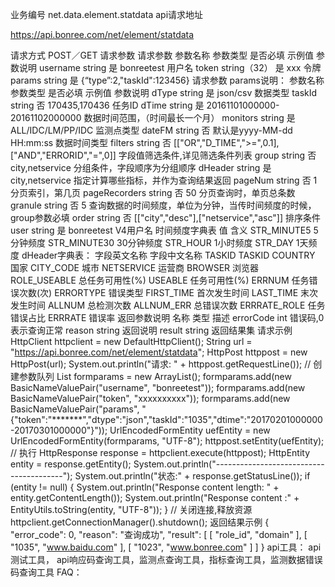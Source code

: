 业务编号
net.data.element.statdata
api请求地址

https://api.bonree.com/net/element/statdata

请求方式
POST／GET
请求参数
请求参数
参数名称
参数类型
是否必填
示例值
参数说明
username
string
是
bonreetest
用户名
token
string（32）
是
xxx
令牌
params
string
是
{“type”:2,"taskId":123456}
请求参数
params说明：
参数名称
参数类型
是否必填
示例值
参数说明
dType
string
是
json/csv
数据类型
taskId
string
否
170435,170436
任务ID
dTime
string
是
20161101000000-20161102000000
数据时间范围，（时间最长一个月）
monitors
string
是
ALL/IDC/LM/PP/IDC
监测点类型
dateFM
string
否
默认是yyyy-MM-dd HH:mm:ss
数据时间类型
filters
string
否
[["OR","D_TIME",">=",0.1],["AND","ERRORID","=",0]]
字段值筛选条件,详见筛选条件列表
group
string
否
city,netservice
分组条件，字段顺序为分组顺序
dHeader
string
是
city,netservice
指定计算哪些指标，并作为查询结果返回
pageNum
string
否
1
分页索引，第几页
pageRecorders
string
否
50
分页查询时，单页总条数
granule
string
否
5
查询数据的时间频度，单位为分钟，当传时间频度的时候，group参数必填
order
string
否
[["city","desc"],["netservice","asc"]]
排序条件
user
string
是
bonreetest
V4用户名
时间频度字典表
值
含义
STR_MINUTE5
5分钟频度
STR_MINUTE30
30分钟频度
STR_HOUR
1小时频度
STR_DAY
1天频度
dHeader字典表：
字段英文名称
字段中文名称
TASKID
TASKID
COUNTRY
国家
CITY_CODE
城市
NETSERVICE
运营商
BROWSER
浏览器
ROLE_USEABLE
总任务可用性(%)
USEABLE
任务可用性(%)
ERRNUM
任务错误次数(次)
ERRORTYPE
错误类型
FIRST_TIME
首次发生时间
LAST_TIME
末次发生时间
ALLNUM
总检测次数
ALLNUM_ERR
总错误次数
ERRRATE_ROLE
任务错误占比
ERRRATE
错误率
返回参数说明
名称
类型
描述
errorCode
int
错误码,0表示查询正常
reason
string
返回说明
result
string
返回结果集
请求示例
        HttpClient httpclient = new DefaultHttpClient();
        String url = "https://api.bonree.com/net/element/statdata";
        HttpPost httppost = new HttpPost(url);
        System.out.println("请求: " + httppost.getRequestLine());
        // 创建参数队列
        List<NameValuePair> formparams = new ArrayList<NameValuePair>();
        formparams.add(new BasicNameValuePair("username", "bonreetest"));
        formparams.add(new BasicNameValuePair("token", "xxxxxxxxxx"));
        formparams.add(new BasicNameValuePair("params", "{\"token\":\"*******\",\"dtype\":\"json\",\"taskId\":\"1035\",\"dtime\":\"20170201000000-20170301000000\"}"));
        UrlEncodedFormEntity uefEntity = new UrlEncodedFormEntity(formparams, "UTF-8");
        httppost.setEntity(uefEntity);
        // 执行
        HttpResponse response = httpclient.execute(httppost);
        HttpEntity entity = response.getEntity();
        System.out.println("----------------------------------------");
        System.out.println("状态:" + response.getStatusLine());
        if (entity != null) {
            System.out.println("Response content length: " + entity.getContentLength());
            System.out.println("Response content :" + EntityUtils.toString(entity, "UTF-8"));
        }
        // 关闭连接,释放资源
        httpclient.getConnectionManager().shutdown();
返回结果示例
{
    "error_code": 0,
    "reason": "查询成功",
    "result": [
        [
            "role_id",
            "domain"
        ],
        [
            "1035",
            "www.baidu.com"
        ],
        [
            "1023",
            "www.bonree.com"
        ]
    ]
}
api工具：
api测试工具， api响应码查询工具，监测点查询工具，指标查询工具，监测数据错误码查询工具
FAQ：
